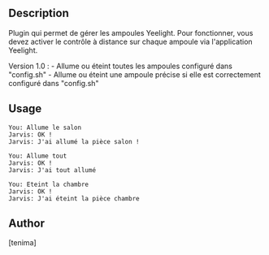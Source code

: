 <!---
IMPORTANT
=========
This README.md is displayed in the WebStore as well as within Jarvis app
Please do not change the structure of this file
Fill-in Description, Usage & Author sections
Make sure to rename the [en] folder into the language code your plugin is written in (ex: fr, es, de, it...)
For multi-language plugin:
- clone the language directory and translate commands/functions.sh
- optionally write the Description / Usage sections in several languages
-->
## Description
Plugin qui permet de gérer les ampoules Yeelight.
Pour fonctionner, vous devez activer le contrôle à distance sur chaque ampoule via l'application Yeelight.

Version 1.0 : 
    - Allume ou éteint toutes les ampoules configuré dans "config.sh"
    - Allume ou éteint une ampoule précise si elle est correctement configuré dans "config.sh"


## Usage
```
You: Allume le salon
Jarvis: OK !
Jarvis: J'ai allumé la pièce salon !
```
```
You: Allume tout
Jarvis: OK !
Jarvis: J'ai tout allumé
```
```
You: Eteint la chambre
Jarvis: OK !
Jarvis: J'ai éteint la pièce chambre
```

## Author
[tenima]
